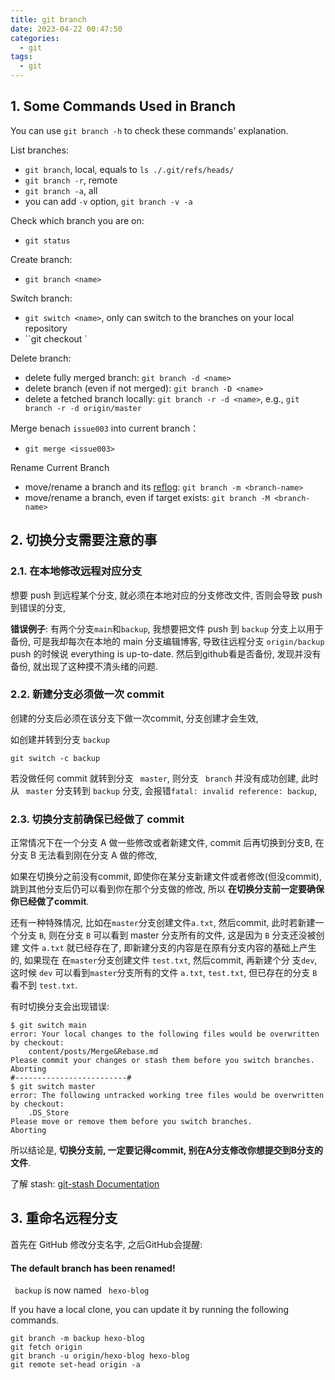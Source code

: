 ```yaml
---
title: git branch
date: 2023-04-22 00:47:50
categories:
  - git
tags:
  - git
---
```


## 1. Some Commands Used in Branch

You can use `git branch -h` to check these commands' explanation. 

List branches:

- `git branch`,  local, equals to `ls ./.git/refs/heads/`
- `git branch -r`, remote
- `git branch -a`, all
- you can add `-v` option, `git branch -v -a`

Check which branch you are on:

- `git status`

Create branch:

- `git branch <name>`

Switch branch:

- `git switch <name>`, only can switch to the branches on your local repository
- ``git checkout <name>`

Delete branch:

- delete fully merged branch: `git branch -d <name>`
- delete branch (even if not merged):  `git branch -D <name>`
- delete a fetched branch locally: `git branch -r -d <name>`, e.g., `git branch -r -d origin/master `

Merge benach `issue003` into current branch：

- `git merge <issue003>`

Rename Current Branch

- move/rename a branch and its [reflog](https://www.atlassian.com/git/tutorials/rewriting-history/git-reflog): `git branch -m <branch-name>` 
-  move/rename a branch, even if target exists: `git branch -M <branch-name>` 

## 2. 切换分支需要注意的事

### 2.1. 在本地修改远程对应分支

想要 push 到远程某个分支, 就必须在本地对应的分支修改文件, 否则会导致 push 到错误的分支, 

**错误例子**: 有两个分支`main`和`backup`, 我想要把文件 push 到 `backup` 分支上以用于备份, 可是我却每次在本地的 main 分支编辑博客, 导致往远程分支 `origin/backup` push 的时候说 everything is up-to-date. 然后到github看是否备份, 发现并没有备份, 就出现了这种摸不清头绪的问题. 

### 2.2. 新建分支必须做一次 commit

创建的分支后必须在该分支下做一次commit, 分支创建才会生效, 

如创建并转到分支 `backup`

```shell
git switch -c backup
```

若没做任何 commit 就转到分支 ` master`, 则分支 ` branch` 并没有成功创建, 此时从 ` master` 分支转到 `backup` 分支, 会报错`fatal: invalid reference: backup`,

### 2.3. 切换分支前确保已经做了 commit

正常情况下在一个分支 A 做一些修改或者新建文件, commit 后再切换到分支B, 在分支 B 无法看到刚在分支 A 做的修改, 

如果在切换分之前没有commit, 即使你在某分支新建文件或者修改(但没commit), 跳到其他分支后仍可以看到你在那个分支做的修改, 所以 **在切换分支前一定要确保你已经做了commit**. 

还有一种特殊情况, 比如在`master`分支创建文件`a.txt`, 然后commit, 此时若新建一个分支 `B`, 则在分支 `B` 可以看到 master 分支所有的文件, 这是因为 `B` 分支还没被创建 文件 `a.txt` 就已经存在了, 即新建分支的内容是在原有分支内容的基础上产生的, 如果现在 在`master`分支创建文件 `test.txt`, 然后commit, 再新建个分 支`dev`, 这时候 `dev` 可以看到`master`分支所有的文件 `a.txt`, `test.txt`, 但已存在的分支 `B` 看不到 `test.txt`. 

有时切换分支会出现错误:

```shell
$ git switch main 
error: Your local changes to the following files would be overwritten by checkout:
	content/posts/Merge&Rebase.md
Please commit your changes or stash them before you switch branches.
Aborting
#-------------------------#
$ git switch master
error: The following untracked working tree files would be overwritten by checkout:
	.DS_Store
Please move or remove them before you switch branches.
Aborting
```

所以结论是, **切换分支前, 一定要记得commit, 别在A分支修改你想提交到B分支的文件**.

了解 stash: [git-stash Documentation](https://git-scm.com/docs/git-stash) 

## 3. 重命名远程分支

首先在 GitHub 修改分支名字, 之后GitHub会提醒:

#### The default branch has been renamed!

` backup`  is now named ` hexo-blog` 

If you have a local clone, you can update it by running the following commands.

```shell
git branch -m backup hexo-blog
git fetch origin
git branch -u origin/hexo-blog hexo-blog
git remote set-head origin -a
```

